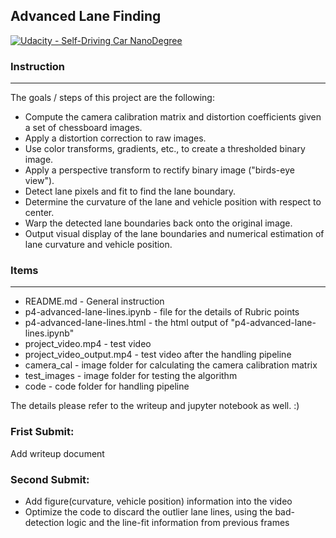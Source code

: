 ## Advanced Lane Finding
[![Udacity - Self-Driving Car NanoDegree](https://s3.amazonaws.com/udacity-sdc/github/shield-carnd.svg)](http://www.udacity.com/drive)

### Instruction
---

The goals / steps of this project are the following:

* Compute the camera calibration matrix and distortion coefficients given a set of chessboard images.
* Apply a distortion correction to raw images.
* Use color transforms, gradients, etc., to create a thresholded binary image.
* Apply a perspective transform to rectify binary image ("birds-eye view").
* Detect lane pixels and fit to find the lane boundary.
* Determine the curvature of the lane and vehicle position with respect to center.
* Warp the detected lane boundaries back onto the original image.
* Output visual display of the lane boundaries and numerical estimation of lane curvature and vehicle position.

### Items
- - -
* README.md - General instruction
* p4-advanced-lane-lines.ipynb - file for the details of Rubric points
* p4-advanced-lane-lines.html - the html output of "p4-advanced-lane-lines.ipynb"
* project_video.mp4 - test video
* project_video_output.mp4 - test video after the handling pipeline	
* camera_cal - image folder for calculating the camera calibration matrix
* test_images - image folder for testing the algorithm
* code - code folder for handling pipeline

The details please refer to the writeup and jupyter notebook as well. :)

### Frist Submit:
Add writeup document

### Second Submit:
* Add figure(curvature, vehicle position) information into the video
* Optimize the code to discard the outlier lane lines, using the bad-detection logic and the line-fit information from previous frames
